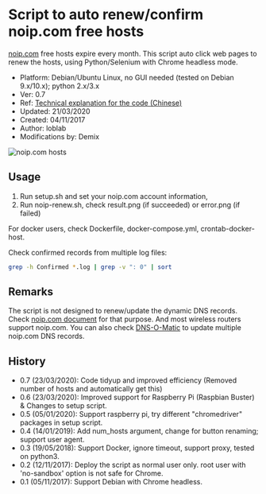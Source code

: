 # Script to auto renew/confirm noip.com free hosts

[noip.com](https://www.noip.com/) free hosts expire every month.
This script auto click web pages to renew the hosts,
using Python/Selenium with Chrome headless mode.

- Platform: Debian/Ubuntu Linux, no GUI needed (tested on Debian 9.x/10.x); python 2.x/3.x
- Ver: 0.7
- Ref: [Technical explanation for the code (Chinese)](http://www.jianshu.com/p/3c8196175147)
- Updated: 21/03/2020
- Created: 04/11/2017
- Author: loblab
- Modifications by: Demix

![noip.com hosts](https://raw.githubusercontent.com/loblab/noip-renew/master/screenshot.png)

## Usage

1. Run setup.sh and set your noip.com account information,
2. Run noip-renew.sh, check result.png (if succeeded) or error.png (if failed)

For docker users, check Dockerfile, docker-compose.yml, crontab-docker-host.

Check confirmed records from multiple log files:

``` bash
grep -h Confirmed *.log | grep -v ": 0" | sort
```

## Remarks

The script is not designed to renew/update the dynamic DNS records.
Check [noip.com document](https://www.noip.com/integrate) for that purpose.
And most wireless routers support noip.com.
You can also check [DNS-O-Matic](https://dnsomatic.com/) to update multiple noip.com DNS records.

## History

- 0.7 (23/03/2020): Code tidyup and improved efficiency (Removed number of hosts and automatically get this)
- 0.6 (23/03/2020): Improved support for Raspberry Pi (Raspbian Buster) & Changes to setup script.
- 0.5 (05/01/2020): Support raspberry pi, try different "chromedriver" packages in setup script.
- 0.4 (14/01/2019): Add num_hosts argument, change for button renaming; support user agent.
- 0.3 (19/05/2018): Support Docker, ignore timeout, support proxy, tested on python3.
- 0.2 (12/11/2017): Deploy the script as normal user only. root user with 'no-sandbox' option is not safe for Chrome.
- 0.1 (05/11/2017): Support Debian with Chrome headless.
